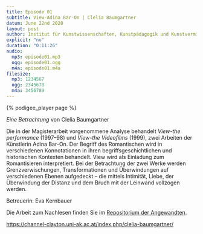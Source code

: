```yaml
---
title: Episode 01
subtitle: View-Adina Bar-On | Clelia Baumgartner
datum: June 22nd 2020
layout: post
author: Institut für Kunstwissenschaften, Kunstpädagogik und Kunstvermittlung
explicit: "no"
duration: "0:11:26"
audio:
  mp3: episode01.mp3
  ogg: episode01.ogg
  m4a: episode01.m4a
filesize:
  mp3: 1234567
  ogg: 2345678
  m4a: 3456789
---
```


{% podigee_player page %}

_Eine Betrachtung_ von Clelia Baumgartner

Die in der Magisterarbeit vorgenommene Analyse behandelt _View-the performance_ (1997–98) und _View-the Videofilms_ (1999), zwei Arbeiten der Künstlerin Adina Bar-On. Der Begriff des Romantischen wird in verschiedenen Konnotationen in ihren begriffsgeschichtlichen und historischen Kontexten behandelt. View wird als Einladung zum Romantisieren interpretiert. Bei der Betrachtung der zwei Werke werden Grenzverwischungen, Transformationen und Überwindungen auf verschiedenen Ebenen aufgedeckt – die mittels Intimität, Liebe, der Überwindung der Distanz und dem Bruch mit der Leinwand vollzogen werden.

Betreuerin: Eva Kernbauer

Die Arbeit zum Nachlesen finden Sie im [Repositorium der Angewandten](http://phaidra.bibliothek.uni-ak.ac.at/o:35311).

https://channel-clayton.uni-ak.ac.at/index.php/clelia-baumgartner/
